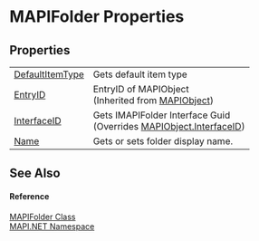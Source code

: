 # MAPIFolder Properties




## Properties
<table>
<tr>
<td><a href="P_MAPI_NET_MAPIFolder_DefaultItemType.md">DefaultItemType</a></td>
<td>Gets default item type</td></tr>
<tr>
<td><a href="P_MAPI_NET_MAPIObject_EntryID.md">EntryID</a></td>
<td>EntryID of MAPIObject<br />(Inherited from <a href="T_MAPI_NET_MAPIObject.md">MAPIObject</a>)</td></tr>
<tr>
<td><a href="P_MAPI_NET_MAPIFolder_InterfaceID.md">InterfaceID</a></td>
<td>Gets IMAPIFolder Interface Guid<br />(Overrides <a href="P_MAPI_NET_MAPIObject_InterfaceID.md">MAPIObject.InterfaceID</a>)</td></tr>
<tr>
<td><a href="P_MAPI_NET_MAPIFolder_Name.md">Name</a></td>
<td>Gets or sets folder display name.</td></tr>
</table>

## See Also


#### Reference
<a href="T_MAPI_NET_MAPIFolder.md">MAPIFolder Class</a>  
<a href="N_MAPI_NET.md">MAPI.NET Namespace</a>  
